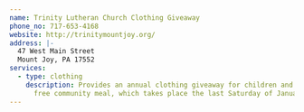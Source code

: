 ```yaml
---
name: Trinity Lutheran Church Clothing Giveaway
phone_no: 717-653-4168
website: http://trinitymountjoy.org/
address: |-
  47 West Main Street
  Mount Joy, PA 17552
services:
  - type: clothing
    description: Provides an annual clothing giveaway for children and adults plus a
      free community meal, which takes place the last Saturday of January.
---
```

